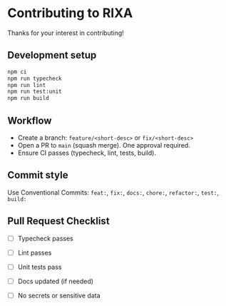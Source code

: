 # Contributing to RIXA

Thanks for your interest in contributing!

## Development setup

```bash
npm ci
npm run typecheck
npm run lint
npm run test:unit
npm run build
```

## Workflow
- Create a branch: `feature/<short-desc>` or `fix/<short-desc>`
- Open a PR to `main` (squash merge). One approval required.
- Ensure CI passes (typecheck, lint, tests, build).

## Commit style
Use Conventional Commits: `feat:`, `fix:`, `docs:`, `chore:`, `refactor:`, `test:`, `build:`

## Pull Request Checklist
- [ ] Typecheck passes
- [ ] Lint passes
- [ ] Unit tests pass
- [ ] Docs updated (if needed)
- [ ] No secrets or sensitive data

